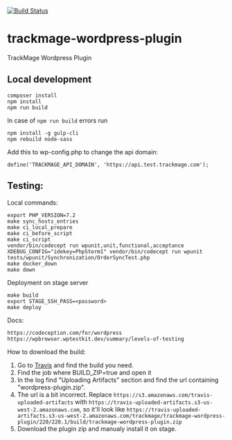 [![Build Status](https://travis-ci.org/trackmage/trackmage-wordpress-plugin.svg?branch=master)](https://travis-ci.org/trackmage/trackmage-wordpress-plugin)

# trackmage-wordpress-plugin
TrackMage Wordpress Plugin


## Local development
```
composer install
npm install
npm run build
```
In case of `npm run build` errors run
```
npm install -g gulp-cli
npm rebuild node-sass
```

Add this to wp-config.php to change the api domain:
```
define('TRACKMAGE_API_DOMAIN', 'https://api.test.trackmage.com');
```

## Testing:

Local commands:
```
export PHP_VERSION=7.2
make sync_hosts_entries
make ci_local_prepare
make ci_before_script
make ci_script
vendor/bin/codecept run wpunit,unit,functional,acceptance
XDEBUG_CONFIG="idekey=PhpStorm1" vendor/bin/codecept run wpunit tests/wpunit/Synchronization/OrderSyncTest.php 
make docker_down
make down
```

Deployment on stage server
```
make build
export STAGE_SSH_PASS=<password>
make deploy
```

Docs:
```
https://codeception.com/for/wordpress
https://wpbrowser.wptestkit.dev/summary/levels-of-testing
```

How to download the build:

1. Go to [Travis](https://travis-ci.org/trackmage/trackmage-wordpress-plugin) and find the build you need.
2. Find the job where BUILD_ZIP=true and open it
3. In the log find "Uploading Artifacts" section and find the url containing "wordpress-plugin.zip".
4. The url is a bit incorrect. Replace `https://s3.amazonaws.com/travis-uploaded-artifacts` with `https://travis-uploaded-artifacts.s3-us-west-2.amazonaws.com`, so it'll look like `https://travis-uploaded-artifacts.s3-us-west-2.amazonaws.com/trackmage/trackmage-wordpress-plugin/220/220.1/build/trackmage-wordpress-plugin.zip`
5. Download the plugin zip and manualy install it on stage.

